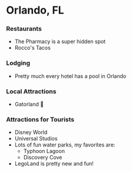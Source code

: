 # Orlando, FL

### Restaurants

- The Pharmacy is a super hidden spot
- Rocco's Tacos

### Lodging

- Pretty much every hotel has a pool in Orlando

### Local Attractions

- Gatorland :crocodile:

### Attractions for Tourists

- Disney World
- Universal Studios
- Lots of fun water parks, my favorites are:
  - Typhoon Lagoon
  - Discovery Cove
- LegoLand is pretty new and fun!
